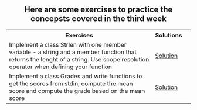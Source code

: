 <h2 align='center'> Here are some exercises to practice the concepsts covered in the third week </h2>

<table>
<th>Exercises</th>
<th>Solutions</th>
<tr>
<td>Implement a class Strlen with one member  variable - a string and a member function that returns the lenght of a string. Use scope resolution operator when defining your function</td>
<td><a href="./../week3/strlen.cpp">Solution</a><td>
</tr>
<tr>
<td>Implement a class Grades and write functions to get the scores from stdin, compute the mean score and compute the grade based on the mean score</td>
<td><a href="./../week3/grade.cpp">Solution</a><td>
</tr>
</table>